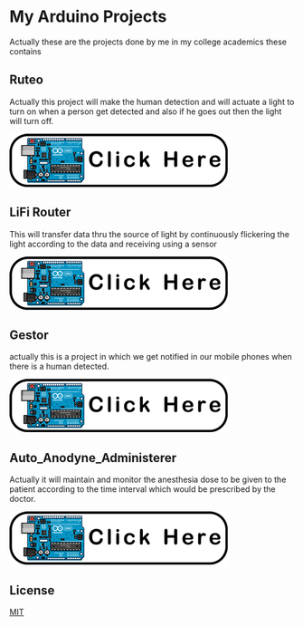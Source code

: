 # My Arduino Projects

Actually these are the projects done by me in my college academics
these contains

## Ruteo
Actually this project will make the human detection and will actuate a light to turn on when a person get detected and also if he goes out then the light will turn off.


[![button](https://github.com/Grigary-C-Antony/Dracorig/blob/master/Assets/Images/Untitled-1kk.png)](https://github.com/Grigary-C-Antony/Dracorig/tree/master/ARDUINO/RUTEO)

## LiFi Router
This will transfer data thru the source of light by continuously flickering the light according to the data and receiving using a sensor


[![button](https://github.com/Grigary-C-Antony/Dracorig/blob/master/Assets/Images/Untitled-1kk.png)](https://github.com/Grigary-C-Antony/Dracorig/tree/master/ARDUINO/LiFi%20Router)

## Gestor
actually this is a project in which we get notified in our mobile phones when there is a human detected.


[![button](https://github.com/Grigary-C-Antony/Dracorig/blob/master/Assets/Images/Untitled-1kk.png)](https://github.com/Grigary-C-Antony/Dracorig/tree/master/ARDUINO/GESTOR)

## Auto_Anodyne_Administerer
Actually it will maintain and monitor the anesthesia dose to be given to the patient according to the time interval which would be prescribed by the doctor.


[![button](https://github.com/Grigary-C-Antony/Dracorig/blob/master/Assets/Images/Untitled-1kk.png)](https://github.com/Grigary-C-Antony/Dracorig/tree/master/ARDUINO/Auto_Anodyne_Administerer)

## License
[MIT](https://choosealicense.com/licenses/mit/)
